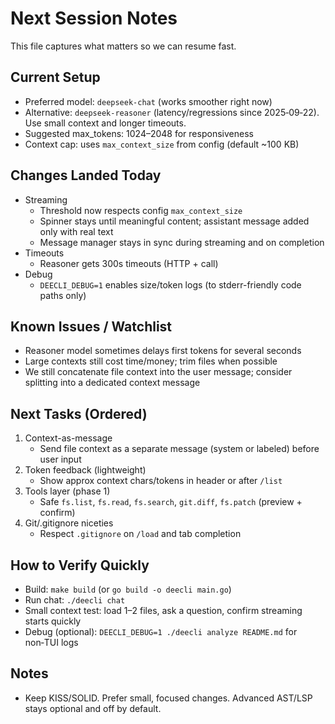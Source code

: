 # Next Session Notes

This file captures what matters so we can resume fast.

## Current Setup
- Preferred model: `deepseek-chat` (works smoother right now)
- Alternative: `deepseek-reasoner` (latency/regressions since 2025‑09‑22). Use small context and longer timeouts.
- Suggested max_tokens: 1024–2048 for responsiveness
- Context cap: uses `max_context_size` from config (default ~100 KB)

## Changes Landed Today
- Streaming
  - Threshold now respects config `max_context_size`
  - Spinner stays until meaningful content; assistant message added only with real text
  - Message manager stays in sync during streaming and on completion
- Timeouts
  - Reasoner gets 300s timeouts (HTTP + call)
- Debug
  - `DEECLI_DEBUG=1` enables size/token logs (to stderr-friendly code paths only)

## Known Issues / Watchlist
- Reasoner model sometimes delays first tokens for several seconds
- Large contexts still cost time/money; trim files when possible
- We still concatenate file context into the user message; consider splitting into a dedicated context message

## Next Tasks (Ordered)
1) Context-as-message
   - Send file context as a separate message (system or labeled) before user input
2) Token feedback (lightweight)
   - Show approx context chars/tokens in header or after `/list`
3) Tools layer (phase 1)
   - Safe `fs.list`, `fs.read`, `fs.search`, `git.diff`, `fs.patch` (preview + confirm)
4) Git/.gitignore niceties
   - Respect `.gitignore` on `/load` and tab completion

## How to Verify Quickly
- Build: `make build` (or `go build -o deecli main.go`)
- Run chat: `./deecli chat`
- Small context test: load 1–2 files, ask a question, confirm streaming starts quickly
- Debug (optional): `DEECLI_DEBUG=1 ./deecli analyze README.md` for non‑TUI logs

## Notes
- Keep KISS/SOLID. Prefer small, focused changes. Advanced AST/LSP stays optional and off by default.
